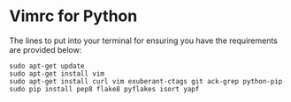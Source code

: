 # Vimrc for Python

The lines to put into your terminal for ensuring you have the requirements are provided below:

```
sudo apt-get update
sudo apt-get install vim
sudo apt-get install curl vim exuberant-ctags git ack-grep python-pip
sudo pip install pep8 flake8 pyflakes isort yapf
```



